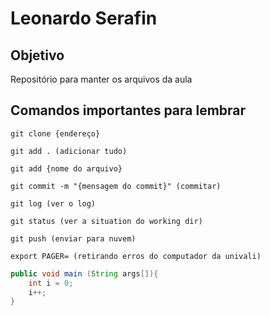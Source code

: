 # Leonardo Serafin

## Objetivo
Repositório para manter os arquivos da aula

## Comandos importantes para lembrar
```
git clone {endereço}

git add . (adicionar tudo)

git add {nome do arquivo}

git commit -m "{mensagem do commit}" (commitar)

git log (ver o log)
 
git status (ver a situation do working dir)

git push (enviar para nuvem)

export PAGER= (retirando erros do computador da univali)
```

```java
public void main (String args[]){
	int i = 0;
	i++;
}
```